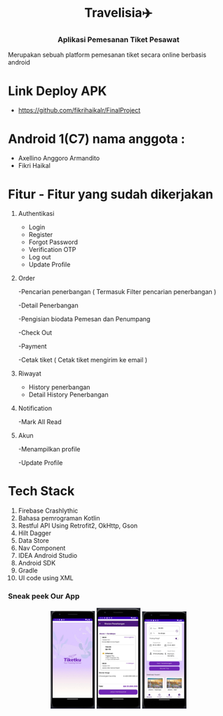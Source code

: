 <h1 align="center"><strong>Travelisia✈️</strong></h1>
<h3 align="center"><strong>Aplikasi Pemesanan Tiket Pesawat</strong></h3>

Merupakan sebuah platform pemesanan tiket secara online berbasis android

# Link Deploy APK
- https://github.com/fikrihaikalr/FinalProject

# Android 1(C7) nama anggota :
- Axellino Anggoro Armandito
- Fikri Haikal
  
# Fitur - Fitur yang sudah dikerjakan 
1. Authentikasi
   - Login
   - Register
   - Forgot Password
   - Verification OTP
   - Log out
   - Update Profile
2. Order

   -Pencarian penerbangan ( Termasuk Filter pencarian penerbangan )
   
   -Detail Penerbangan

   -Pengisian biodata Pemesan dan Penumpang

   -Check Out

   -Payment

   -Cetak tiket ( Cetak tiket mengirim ke email )
   
4. Riwayat
   - History penerbangan
   - Detail History Penerbangan
     
5. Notification

   -Mark All Read

7. Akun

   -Menampilkan profile

   -Update Profile

# Tech Stack

1. Firebase Crashlythic
2. Bahasa pemrograman Kotlin
3. Restful API Using Retrofit2, OkHttp, Gson
4. Hilt Dagger
5. Data Store
6. Nav Component
7. IDEA Android Studio
8. Android SDK
9. Gradle
10. UI code using XML


### Sneak peek Our App 
<div align="center">
<img src="image_1.jpeg" width="20%">
<img src="image_2.jpeg" width="20%">
<img src="image_3.jpeg" width="20%">
</div>
  
